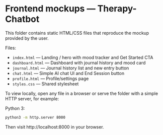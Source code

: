 # Frontend mockups — Therapy-Chatbot

This folder contains static HTML/CSS files that reproduce the mockup provided by the user.

Files:
- `index.html` — Landing / hero with mood tracker and Get Started CTA
- `dashboard.html` — Dashboard with journal history and mood card
- `journal.html` — Journal history list and new entry button
- `chat.html` — Simple AI chat UI and End Session button
- `profile.html` — Profile/settings page
- `styles.css` — Shared stylesheet

To view locally, open any file in a browser or serve the folder with a simple HTTP server, for example:

Python 3:

```bash
python3 -m http.server 8000
```

Then visit http://localhost:8000 in your browser.
